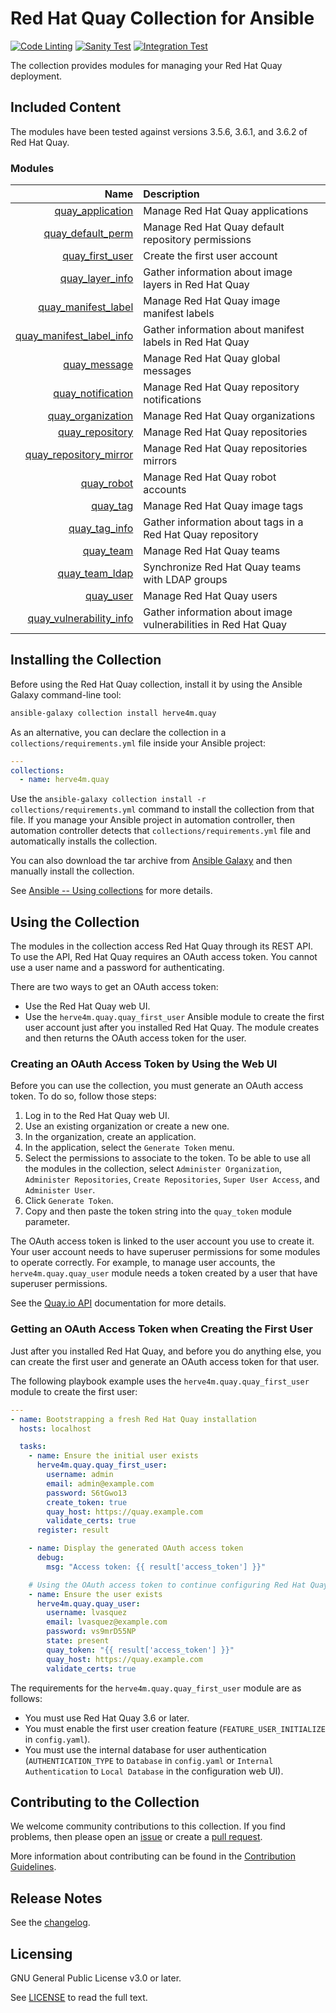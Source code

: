 # Red Hat Quay Collection for Ansible

[![Code Linting](https://github.com/herve4m/quay-collection/actions/workflows/pre-commit.yml/badge.svg)](https://github.com/herve4m/quay-collection/actions/workflows/pre-commit.yml)
[![Sanity Test](https://github.com/herve4m/quay-collection/actions/workflows/ansible-sanity.yml/badge.svg)](https://github.com/herve4m/quay-collection/actions/workflows/ansible-sanity.yml)
[![Integration Test](https://github.com/herve4m/quay-collection/actions/workflows/ansible-integration.yml/badge.svg)](https://github.com/herve4m/quay-collection/actions/workflows/ansible-integration.yml)


The collection provides modules for managing your Red Hat Quay deployment.

## Included Content

The modules have been tested against versions 3.5.6, 3.6.1, and 3.6.2 of Red Hat Quay.

### Modules
Name | Description
---: | :---
[quay_application](https://github.com/herve4m/quay-collection/blob/main/docs/quay_application_module.rst) |  Manage Red Hat Quay applications
[quay_default_perm](https://github.com/herve4m/quay-collection/blob/main/docs/quay_default_perm_module.rst) |  Manage Red Hat Quay default repository permissions
[quay_first_user](https://github.com/herve4m/quay-collection/blob/main/docs/quay_first_user_module.rst) |  Create the first user account
[quay_layer_info](https://github.com/herve4m/quay-collection/blob/main/docs/quay_layer_info_module.rst) |  Gather information about image layers in Red Hat Quay
[quay_manifest_label](https://github.com/herve4m/quay-collection/blob/main/docs/quay_manifest_label_module.rst) |  Manage Red Hat Quay image manifest labels
[quay_manifest_label_info](https://github.com/herve4m/quay-collection/blob/main/docs/quay_manifest_label_info_module.rst) |  Gather information about manifest labels in Red Hat Quay
[quay_message](https://github.com/herve4m/quay-collection/blob/main/docs/quay_message_module.rst) |  Manage Red Hat Quay global messages
[quay_notification](https://github.com/herve4m/quay-collection/blob/main/docs/quay_notification_module.rst) |  Manage Red Hat Quay repository notifications
[quay_organization](https://github.com/herve4m/quay-collection/blob/main/docs/quay_organization_module.rst) |  Manage Red Hat Quay organizations
[quay_repository](https://github.com/herve4m/quay-collection/blob/main/docs/quay_repository_module.rst) |  Manage Red Hat Quay repositories
[quay_repository_mirror](https://github.com/herve4m/quay-collection/blob/main/docs/quay_repository_mirror_module.rst) |  Manage Red Hat Quay repositories mirrors
[quay_robot](https://github.com/herve4m/quay-collection/blob/main/docs/quay_robot_module.rst) |  Manage Red Hat Quay robot accounts
[quay_tag](https://github.com/herve4m/quay-collection/blob/main/docs/quay_tag_module.rst) | Manage Red Hat Quay image tags
[quay_tag_info](https://github.com/herve4m/quay-collection/blob/main/docs/quay_tag_info_module.rst) |  Gather information about tags in a Red Hat Quay repository
[quay_team](https://github.com/herve4m/quay-collection/blob/main/docs/quay_team_module.rst) |  Manage Red Hat Quay teams
[quay_team_ldap](https://github.com/herve4m/quay-collection/blob/main/docs/quay_team_ldap_module.rst) |  Synchronize Red Hat Quay teams with LDAP groups
[quay_user](https://github.com/herve4m/quay-collection/blob/main/docs/quay_user_module.rst) |  Manage Red Hat Quay users
[quay_vulnerability_info](https://github.com/herve4m/quay-collection/blob/main/docs/quay_vulnerability_info_module.rst) | Gather information about image vulnerabilities in Red Hat Quay


## Installing the Collection

Before using the Red Hat Quay collection, install it by using the Ansible Galaxy command-line tool:

```bash
ansible-galaxy collection install herve4m.quay
```

As an alternative, you can declare the collection in a `collections/requirements.yml` file inside your Ansible project:

```yaml
---
collections:
  - name: herve4m.quay
```

Use the `ansible-galaxy collection install -r collections/requirements.yml` command to install the collection from that file.
If you manage your Ansible project in automation controller, then automation controller detects that `collections/requirements.yml` file and automatically installs the collection.

You can also download the tar archive from [Ansible Galaxy](https://galaxy.ansible.com/herve4m/quay) and then manually install the collection.

See [Ansible -- Using collections](https://docs.ansible.com/ansible/latest/user_guide/collections_using.html) for more details.


## Using the Collection

The modules in the collection access Red Hat Quay through its REST API.
To use the API, Red Hat Quay requires an OAuth access token.
You cannot use a user name and a password for authenticating.

There are two ways to get an OAuth access token:

* Use the Red Hat Quay web UI.
* Use the `herve4m.quay.quay_first_user` Ansible module to create the first user account just after you installed Red Hat Quay.
  The module creates and then returns the OAuth access token for the user.


### Creating an OAuth Access Token by Using the Web UI

Before you can use the collection, you must generate an OAuth access token.
To do so, follow those steps:

1. Log in to the Red Hat Quay web UI.
2. Use an existing organization or create a new one.
3. In the organization, create an application.
4. In the application, select the `Generate Token` menu.
5. Select the permissions to associate to the token.
   To be able to use all the modules in the collection, select `Administer Organization`, `Administer Repositories`, `Create Repositories`, `Super User Access`, and `Administer User`.
6. Click `Generate Token`.
7. Copy and then paste the token string into the `quay_token` module parameter.

The OAuth access token is linked to the user account you use to create it.
Your user account needs to have superuser permissions for some modules to operate correctly.
For example, to manage user accounts, the `herve4m.quay.quay_user` module needs a token created by a user that have superuser permissions.

See the [Quay.io API](https://docs.quay.io/api/) documentation for more details.


### Getting an OAuth Access Token when Creating the First User

Just after you installed Red Hat Quay, and before you do anything else, you can create the first user and generate an OAuth access token for that user.

The following playbook example uses the `herve4m.quay.quay_first_user` module to create the first user:

```yaml
---
- name: Bootstrapping a fresh Red Hat Quay installation
  hosts: localhost

  tasks:
    - name: Ensure the initial user exists
      herve4m.quay.quay_first_user:
        username: admin
        email: admin@example.com
        password: S6tGwo13
        create_token: true
        quay_host: https://quay.example.com
        validate_certs: true
      register: result

    - name: Display the generated OAuth access token
      debug:
        msg: "Access token: {{ result['access_token'] }}"

    # Using the OAuth access token to continue configuring Red Hat Quay
    - name: Ensure the user exists
      herve4m.quay.quay_user:
        username: lvasquez
        email: lvasquez@example.com
        password: vs9mrD55NP
        state: present
        quay_token: "{{ result['access_token'] }}"
        quay_host: https://quay.example.com
        validate_certs: true
```

The requirements for the `herve4m.quay.quay_first_user` module are as follows:

* You must use Red Hat Quay 3.6 or later.
* You must enable the first user creation feature (`FEATURE_USER_INITIALIZE` in `config.yaml`).
* You must use the internal database for user authentication (`AUTHENTICATION_TYPE` to `Database` in `config.yaml` or `Internal Authentication` to `Local Database` in the configuration web UI).


## Contributing to the Collection

We welcome community contributions to this collection.
If you find problems, then please open an [issue](https://github.com/herve4m/quay-collection/issues) or create a [pull request](https://github.com/herve4m/quay-collection/pulls).

More information about contributing can be found in the [Contribution Guidelines](https://github.com/herve4m/quay-collection/blob/main/CONTRIBUTING.md).


## Release Notes

See the [changelog](https://github.com/herve4m/quay-collection/blob/main/CHANGELOG.rst).


## Licensing

GNU General Public License v3.0 or later.

See [LICENSE](https://www.gnu.org/licenses/gpl-3.0.txt) to read the full text.
